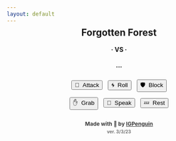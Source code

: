 ```yaml
---
layout: default
---
```

<meta name="twitter:card" content="summary" />
<meta name="twitter:site" content="{{ page.title }}" />
<meta name="twitter:title" content="{{ page.title }}" />
<meta name="twitter:image" content="{{ page.title_image }}" />

<script src="https://ajax.googleapis.com/ajax/libs/jquery/3.5.1/jquery.min.js"></script>
<script src="js/game_loop.js"></script>

<center>
<h2 style="margin-top:-8px;">Forgotten Forest</h2>
<h2 id = "id_subtitle" style="margin:-12px; font-size:24px;"> </h2>
<p style="margin:18px;"></p>

<div class="card">
<h1 id = "id_emoji" style="margin-top:8px;"/>
<h2 id = "id_name"/>
<h3 id = "id_stats" style="line-height:24px; margin-bottom:12px;"/>
<h4 id = "id_desc" style="padding-right:24px; padding-left:24px; margin-bottom:12px;"/>
<h5 id = "id_team"/>
</div>

<p style="margin:9px;"></p>
<h3 style="margin:-2px; font-size:14px">· VS ·</h3>
<p style="margin:9px;"></p>

<div class="toolbar">
<h3 id = "id_player_name" style="font-weight:bold; margin-bottom:4px; margin-top:4px;"/>
<h3 id = "id_player_status" style="margin-bottom:0px; display:inline;"/>
<h4 id = "id_log" style="margin-top:6px; margin-bottom:0px; padding-left:12px; padding-right:10px;" align="left"/><h4 style="margin-bottom:0px;">...</h4>
</div>

<p style="margin:24px;"></p>
<button type = "button" id = "button_attack">🎯&nbsp;&nbsp;Attack</button>&nbsp;&nbsp;
<button type = "button" id = "button_roll">🌀&nbsp;&nbsp;Roll</button>&nbsp;&nbsp;
<button type = "button" id = "button_block">🛡&nbsp;&nbsp;Block</button>
<p style="margin:12px;"></p>
<button type = "button" id = "button_grab">✋&nbsp;&nbsp;Grab</button>&nbsp;&nbsp;
<button type = "button" id = "button_speak">💬&nbsp;&nbsp;Speak</button>&nbsp;&nbsp;
<button type = "button" id = "button_sleep">💤&nbsp;&nbsp;Rest</button>

<p style="margin:24px"></p>
<h4 style="font-size:12px; opacity:0.85;">Made with 💚 by <a href="https://github.com/IGPenguin/webcrawler/">IGPenguin</a></h4><h4 style="font-size:10px; margin-top:-12px; opacity:0.6;">ver. 3/3/23</h4>

</center>
